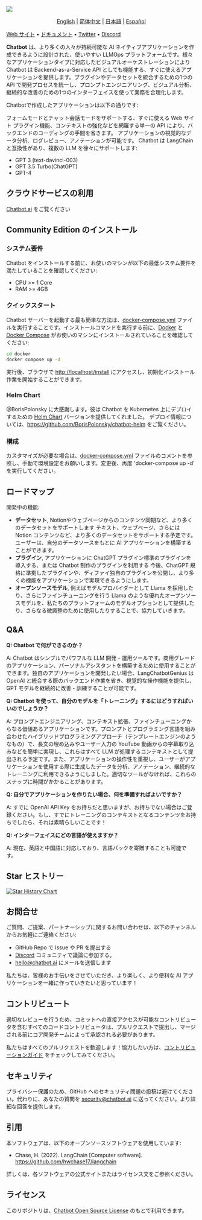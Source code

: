![](./images/describe-en.png)
<p align="center">
  <a href="./README.md">English</a> |
  <a href="./README_CN.md">简体中文</a> |
  <a href="./README_JA.md">日本語</a> |
  <a href="./README_ES.md">Español</a>
</p>

[Web サイト](https://chatbot.ai) • [ドキュメント](https://docs.chatbot.ai) • [Twitter](https://twitter.com/chatbot_ai) • [Discord](https://discord.gg/FngNHpbcY7)


**Chatbot** は、より多くの人々が持続可能な AI ネイティブアプリケーションを作成できるように設計された、使いやすい LLMOps プラットフォームです。様々なアプリケーションタイプに対応したビジュアルオーケストレーションにより Chatbot は Backend-as-a-Service API としても機能する、すぐに使えるアプリケーションを提供します。プラグインやデータセットを統合するための1つの API で開発プロセスを統一し、プロンプトエンジニアリング、ビジュアル分析、継続的な改善のための1つのインターフェイスを使って業務を合理化します。

Chatbotで作成したアプリケーションは以下の通りです:

フォームモードとチャット会話モードをサポートする、すぐに使える Web サイト
プラグイン機能、コンテキストの強化などを網羅する単一の API により、バックエンドのコーディングの手間を省きます。
アプリケーションの視覚的なデータ分析、ログレビュー、アノテーションが可能です。
Chatbot は LangChain と互換性があり、複数の LLM を徐々にサポートします:

- GPT 3 (text-davinci-003)
- GPT 3.5 Turbo(ChatGPT)
- GPT-4

## クラウドサービスの利用

[Chatbot.ai](https://chatbot.ai) をご覧ください

## Community Edition のインストール

### システム要件

Chatbot をインストールする前に、お使いのマシンが以下の最低システム要件を満たしていることを確認してください:

- CPU >= 1 Core
- RAM >= 4GB

### クイックスタート

Chatbot サーバーを起動する最も簡単な方法は、[docker-compose.yml](docker/docker-compose.yaml) ファイルを実行することです。インストールコマンドを実行する前に、[Docker](https://docs.docker.com/get-docker/) と [Docker Compose](https://docs.docker.com/compose/install/) がお使いのマシンにインストールされていることを確認してください:

```bash
cd docker
docker compose up -d
```

実行後、ブラウザで [http://localhost/install](http://localhost/install) にアクセスし、初期化インストール作業を開始することができます。

### Helm Chart

@BorisPolonsky に大感謝します。彼は Chatbot を Kubernetes 上にデプロイするための [Helm Chart](https://helm.sh/) バージョンを提供してくれました。
デプロイ情報については、https://github.com/BorisPolonsky/chatbot-helm をご覧ください。

### 構成

カスタマイズが必要な場合は、[docker-compose.yml](docker/docker-compose.yaml) ファイルのコメントを参照し、手動で環境設定をお願いします。変更後、再度 'docker-compose up -d' を実行してください。

## ロードマップ

開発中の機能:

- **データセット**, Notionやウェブページからのコンテンツ同期など、より多くのデータセットをサポートします
テキスト、ウェブページ、さらには Notion コンテンツなど、より多くのデータセットをサポートする予定です。ユーザーは、自分のデータソースをもとに AI アプリケーションを構築することができます。
- **プラグイン**, アプリケーションに ChatGPT プラグイン標準のプラグインを導入する、または Chatbot 制作のプラグインを利用する
今後、ChatGPT 規格に準拠したプラグインや、ディファイ独自のプラグインを公開し、より多くの機能をアプリケーションで実現できるようにします。
- **オープンソースモデル**, 例えばモデルプロバイダーとして Llama を採用したり、さらにファインチューニングを行う
Llama のような優れたオープンソースモデルを、私たちのプラットフォームのモデルオプションとして提供したり、さらなる微調整のために使用したりすることで、協力していきます。


## Q&A

**Q: Chatbot で何ができるのか？**

A: Chatbot はシンプルでパワフルな LLM 開発・運用ツールです。商用グレードのアプリケーション、パーソナルアシスタントを構築するために使用することができます。独自のアプリケーションを開発したい場合、LangChatbotGenius は OpenAI と統合する際のバックエンド作業を省き、視覚的な操作機能を提供し、GPT モデルを継続的に改善・訓練することが可能です。

**Q: Chatbot を使って、自分のモデルを「トレーニング」するにはどうすればいいのでしょうか？**

A: プロンプトエンジニアリング、コンテキスト拡張、ファインチューニングからなる価値あるアプリケーションです。プロンプトとプログラミング言語を組み合わせたハイブリッドプログラミングアプローチ（テンプレートエンジンのようなもの）で、長文の埋め込みやユーザー入力の YouTube 動画からの字幕取り込みなどを簡単に実現し、これらはすべて LLM が処理するコンテキストとして提出される予定です。また、アプリケーションの操作性を重視し、ユーザーがアプリケーションを使用する際に生成したデータを分析、アノテーション、継続的なトレーニングに利用できるようにしました。適切なツールがなければ、これらのステップに時間がかかることがあります。

**Q: 自分でアプリケーションを作りたい場合、何を準備すればよいですか？**

A: すでに OpenAI API Key をお持ちだと思いますが、お持ちでない場合はご登録ください。もし、すでにトレーニングのコンテキストとなるコンテンツをお持ちでしたら、それは素晴らしいことです！

**Q: インターフェイスにどの言語が使えますか？**

A: 現在、英語と中国語に対応しており、言語パックを寄贈することも可能です。

## Star ヒストリー

[![Star History Chart](https://api.star-history.com/svg?repos=nguyendkn/chatbot&type=Date)](https://star-history.com/#nguyendkn/chatbot&Date)

## お問合せ

ご質問、ご提案、パートナーシップに関するお問い合わせは、以下のチャンネルからお気軽にご連絡ください:

- GitHub Repo で Issue や PR を提出する
- [Discord](https://discord.gg/FngNHpbcY7) コミュニティで議論に参加する。
- hello@chatbot.ai にメールを送信します

私たちは、皆様のお手伝いをさせていただき、より楽しく、より便利な AI アプリケーションを一緒に作っていきたいと思っています！

## コントリビュート

適切なレビューを行うため、コミットへの直接アクセスが可能なコントリビュータを含むすべてのコードコントリビュータは、プルリクエストで提出し、マージされる前にコア開発チームによって承認される必要があります。

私たちはすべてのプルリクエストを歓迎します！協力したい方は、[コントリビューションガイド](CONTRIBUTING.md) をチェックしてみてください。

## セキュリティ

プライバシー保護のため、GitHub へのセキュリティ問題の投稿は避けてください。代わりに、あなたの質問を security@chatbot.ai に送ってください。より詳細な回答を提供します。

## 引用

本ソフトウェアは、以下のオープンソースソフトウェアを使用しています:

- Chase, H. (2022). LangChain [Computer software]. https://github.com/hwchase17/langchain

詳しくは、各ソフトウェアの公式サイトまたはライセンス文をご参照ください。

## ライセンス

このリポジトリは、[Chatbot Open Source License](LICENSE) のもとで利用できます。
